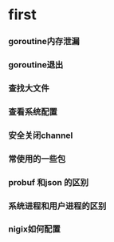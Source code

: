 # first

### goroutine内存泄漏

### goroutine退出 

### 查找大文件

### 查看系统配置

### 安全关闭channel

### 常使用的一些包

### probuf 和json 的区别

### 系统进程和用户进程的区别

### nigix如何配置